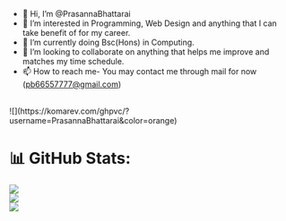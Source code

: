 - 👋 Hi, I’m @PrasannaBhattarai
- 👀 I’m interested in Programming, Web Design and anything that I can take benefit of for my career.
- 🌱 I’m currently doing Bsc(Hons) in Computing.
- 💞️ I’m looking to collaborate on anything that helps me improve and matches my time schedule.
- 📫 How to reach me- You may contact me through mail for now (pb66557777@gmail.com)<br/>
<br/>
![](https://komarev.com/ghpvc/?username=PrasannaBhattarai&color=orange)


# 📊 GitHub Stats:
![](https://github-readme-stats.vercel.app/api/top-langs/?username=PrasannaBhattarai&theme=dark&hide_border=false&include_all_commits=true&count_private=true&layout=compact)
<br/>
![](https://github-readme-stats.vercel.app/api?username=PrasannaBhattarai&theme=dark&hide_border=false&include_all_commits=true&count_private=true)<br/>
![](https://github-readme-streak-stats.herokuapp.com/?user=PrasannaBhattarai&theme=dark&hide_border=false)<br/>
